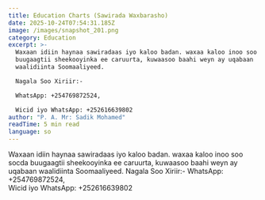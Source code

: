 ```yaml
---
title: Education Charts (Sawirada Waxbarasho)
date: 2025-10-24T07:54:31.185Z
image: /images/snapshot_201.png
category: Education
excerpt: >-
  Waxaan idiin haynaa sawiradaas iyo kaloo badan. waxaa kaloo inoo soo socda
  buugaagtii sheekooyinka ee caruurta, kuwaasoo baahi weyn ay uqabaan
  waalidiinta Soomaaliyeed.

  Nagala Soo Xiriir:-

  WhatsApp: +254769872524,  

  Wicid iyo WhatsApp: +252616639802
author: "P. A. Mr: Sadik Mohamed"
readTime: 5 min read
language: so
---
```

Waxaan idiin haynaa sawiradaas iyo kaloo badan. waxaa kaloo inoo soo socda buugaagtii sheekooyinka ee caruurta, kuwaasoo baahi weyn ay uqabaan waalidiinta Soomaaliyeed.
Nagala Soo Xiriir:-
WhatsApp: +254769872524,\
Wicid iyo WhatsApp: +252616639802